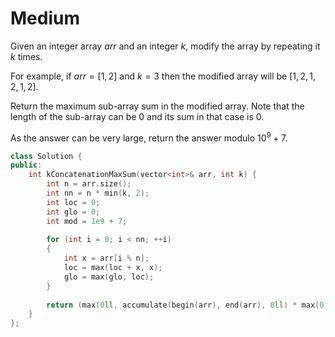 # Medium

Given an integer array $arr$ and an integer $k$, modify the array by repeating it $k$ times.

For example, if $arr = [1, 2]$ and $k = 3$ then the modified array will be $[1, 2, 1, 2, 1, 2]$.

Return the maximum sub-array sum in the modified array. Note that the length of the sub-array can be $0$ and its sum in that case is $0$.

As the answer can be very large, return the answer modulo $10^9 + 7$.

```cpp
class Solution {
public:
    int kConcatenationMaxSum(vector<int>& arr, int k) {
        int n = arr.size();
        int nn = n * min(k, 2);
        int loc = 0;
        int glo = 0;
        int mod = 1e9 + 7;
        
        for (int i = 0; i < nn; ++i)
        {
            int x = arr[i % n];
            loc = max(loc + x, x);
            glo = max(glo, loc);
        }
        
        return (max(0ll, accumulate(begin(arr), end(arr), 0ll) * max(0, k - 2)) + glo) % mod;
    }
};
```
